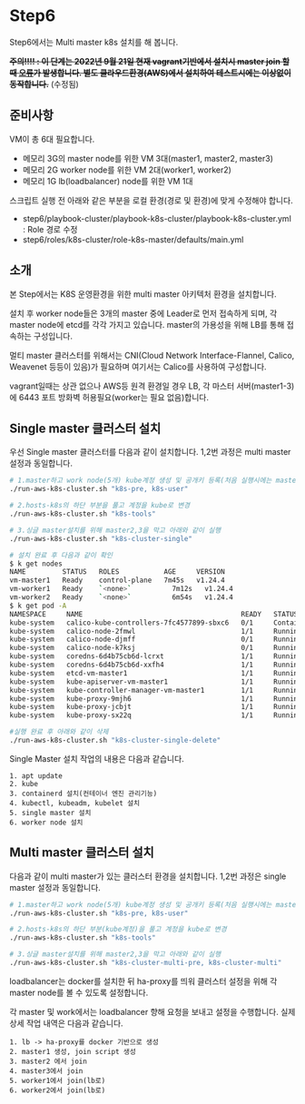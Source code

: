 # Step6

Step6에서는 Multi master k8s 설치를 해 봅니다.

**~~주의!!!! : 이 단계는 2022년 9월 21일 현재 vagrant기반에서 설치시 master join 할때 [오류](vagrant_error.md)가 발생합니다. 별도 클라우드환경(AWS)에서 설치하여 테스트시에는 이상없이 동작합니다.~~** (수정됨)

## 준비사항

VM이 총 6대 필요합니다.

- 메모리 3G의 master node를 위한 VM 3대(master1, master2, master3)
- 메모리 2G worker node를 위한 VM 2대(worker1, worker2)
- 메모리 1G lb(loadbalancer) node를 위한 VM 1대

스크립트 실행 전 아래와 같은 부분을 로컬 환경(경로 및 환경)에 맞게 수정해야 합니다.

- step6/playbook-cluster/playbook-k8s-cluster/playbook-k8s-cluster.yml : Role 경로 수정
- step6/roles/k8s-cluster/role-k8s-master/defaults/main.yml

## 소개

본 Step에서는 K8S 운영환경을 위한 multi master 아키텍처 환경을 설치합니다.

설치 후 worker node들은 3개의 master 중에 Leader로 먼저 접속하게 되며, 각 master node에 etcd를 각각 가지고 있습니다. master의 가용성을 위해 LB를 통해 접속하는 구성입니다.

멀티 master 클러스터를 위해서는 CNI(Cloud Network Interface-Flannel, Calico, Weavenet 등등이 있음)가 필요하며 여기서는 Calico를 사용하여 구성합니다.

vagrant일때는 상관 없으나 AWS등 원격 환경일 경우 LB, 각 마스터 서버(master1-3) 에 6443 포트 방화벽 허용필요(worker는 필요 없음)합니다.

## Single master 클러스터 설치

우선 Single master 클러스터를 다음과 같이 설치합니다. 1,2번 과정은 multi master 설정과 동일합니다.

```bash
# 1.master하고 work node(5개) kube계정 생성 및 공개키 등록(처음 실행시에는 masters,workers 그룹을 막고 실행해야 함)
./run-aws-k8s-cluster.sh "k8s-pre, k8s-user"

# 2.hosts-k8s의 하단 부분을 풀고 계정을 kube로 변경
./run-aws-k8s-cluster.sh "k8s-tools"

# 3.싱글 master설치를 위해 master2,3을 막고 아래와 같이 실행
./run-aws-k8s-cluster.sh "k8s-cluster-single"

# 설치 완료 후 다음과 같이 확인
$ k get nodes
NAME         STATUS   ROLES           AGE     VERSION
vm-master1   Ready    control-plane   7m45s   v1.24.4
vm-worker1   Ready    `<none>`          7m12s   v1.24.4
vm-worker2   Ready    `<none>`          6m54s   v1.24.4
$ k get pod -A
NAMESPACE     NAME                                       READY   STATUS              RESTARTS      AGE
kube-system   calico-kube-controllers-7fc4577899-sbxc6   0/1     ContainerCreating   0             7m49s
kube-system   calico-node-2fmwl                          1/1     Running             0             7m49s
kube-system   calico-node-djmff                          0/1     Running             5 (46s ago)   7m33s
kube-system   calico-node-k7ksj                          0/1     Running             5 (23s ago)   7m15s
kube-system   coredns-6d4b75cb6d-lcrxt                   1/1     Running             0             7m49s
kube-system   coredns-6d4b75cb6d-xxfh4                   1/1     Running             0             7m49s
kube-system   etcd-vm-master1                            1/1     Running             0             8m2s
kube-system   kube-apiserver-vm-master1                  1/1     Running             0             8m2s
kube-system   kube-controller-manager-vm-master1         1/1     Running             0             8m2s
kube-system   kube-proxy-9mjh6                           1/1     Running             0             7m15s
kube-system   kube-proxy-jcbjt                           1/1     Running             0             7m49s
kube-system   kube-proxy-sx22q                           1/1     Running             0             7m33s

#실행 완료 후 아래와 같이 삭제
./run-aws-k8s-cluster.sh "k8s-cluster-single-delete"
```

Single Master 설치 작업의 내용은 다음과 같습니다.

```
1. apt update
2. kube 
3. containerd 설치(컨테이너 엔진 관리기능)
4. kubectl, kubeadm, kubelet 설치
5. single master 설치
6. worker node 설치

```

## Multi master 클러스터 설치

다음과 같이 multi master가 있는 클러스터 환경을 설치합니다. 1,2번 과정은 single master 설정과 동일합니다.

```bash
# 1.master하고 work node(5개) kube계정 생성 및 공개키 등록(처음 실행시에는 masters,workers 그룹을 막고 실행해야 함)
./run-aws-k8s-cluster.sh "k8s-pre, k8s-user"

# 2.hosts-k8s의 하단 부분(kube계정)을 풀고 계정을 kube로 변경
./run-aws-k8s-cluster.sh "k8s-tools"

# 3.싱글 master설치를 위해 master2,3을 막고 아래와 같이 실행
./run-aws-k8s-cluster.sh "k8s-cluster-multi-pre, k8s-cluster-multi"

```

loadbalancer는 docker를 설치한 뒤 ha-proxy를 띄워 클러스터 설정을 위해 각 master node를 볼 수 있도록 설정합니다.

각 master 및 work에서는 loadbalancer 향해 요청을 보내고 설정을 수행합니다. 실제 상세 작업 내역은 다음과 같습니다.

```
1. lb -> ha-proxy를 docker 기반으로 생성
2. master1 생성, join script 생성
3. master2 에서 join
4. master3에서 join
5. worker1에서 join(lb로)
6. worker2에서 join(lb로)

```
